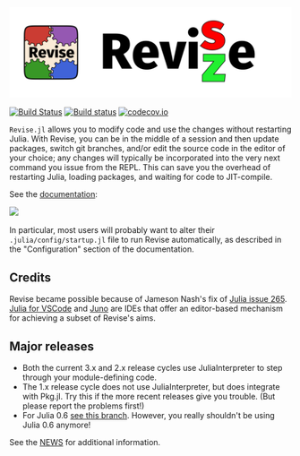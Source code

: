 <div align="center"> <img src="images/revise-wordmark.svg" alt="Revise.jl"></img></div>

[![Build Status](https://travis-ci.org/timholy/Revise.jl.svg?branch=master)](https://travis-ci.org/timholy/Revise.jl)
[![Build status](https://ci.appveyor.com/api/projects/status/e1xnsj4e5q9308y6/branch/master?svg=true)](https://ci.appveyor.com/project/timholy/revise-jl/branch/master)
[![codecov.io](http://codecov.io/github/timholy/Revise.jl/coverage.svg?branch=master)](http://codecov.io/github/timholy/Revise.jl?branch=master)

`Revise.jl` allows you to modify code and use the changes without restarting Julia.
With Revise, you can be in the middle of a session and then update packages, switch git branches,
and/or edit the source code in the editor of your choice; any changes will typically be incorporated
into the very next command you issue from the REPL.
This can save you the overhead of restarting Julia, loading packages, and waiting for code to JIT-compile.

See the [documentation](https://timholy.github.io/Revise.jl/stable):

[![](https://img.shields.io/badge/docs-stable-blue.svg)](https://timholy.github.io/Revise.jl/stable)

In particular, most users will probably want to alter their `.julia/config/startup.jl` file
to run Revise automatically, as described in the "Configuration" section of the documentation.

## Credits

Revise became possible because of Jameson Nash's fix of [Julia issue 265](https://github.com/JuliaLang/julia/issues/265).
[Julia for VSCode](https://www.julia-vscode.org/) and [Juno](http://junolab.org/) are IDEs that offer an editor-based mechanism for achieving a subset of
Revise's aims.

## Major releases

- Both the current 3.x and 2.x release cycles use JuliaInterpreter to step through your module-defining code.
- The 1.x release cycle does not use JuliaInterpreter, but does integrate with Pkg.jl. Try this if the more recent releases give you trouble. (But please report the problems first!)
- For Julia 0.6 [see this branch](https://github.com/timholy/Revise.jl/tree/v0.6). However, you really shouldn't be using Julia 0.6 anymore!

See the [NEWS](NEWS.md) for additional information.
